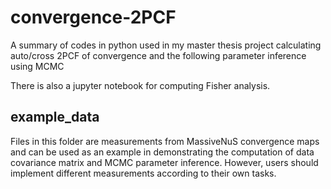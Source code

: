 # convergence-2PCF
A summary of codes in python used in my master thesis project calculating auto/cross 2PCF of convergence and the following parameter inference using MCMC

There is also a jupyter notebook for computing Fisher analysis.

## example_data
Files in this folder are measurements from MassiveNuS convergence maps and can be used as an example in demonstrating the computation of data covariance matrix and MCMC parameter inference. However, users should implement different measurements according to their own tasks.
